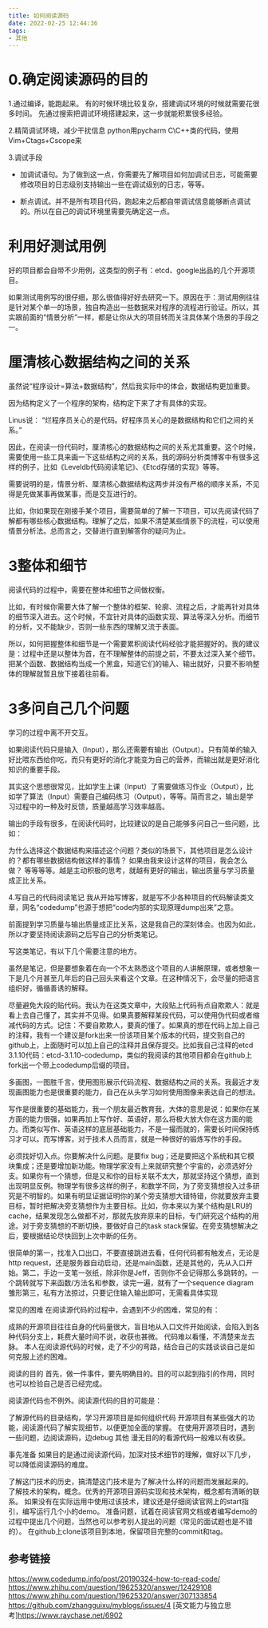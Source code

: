 ```yaml
---
title: 如何阅读源码
date: 2022-02-25 12:44:36
tags:
- 其他
---
```


# 0.确定阅读源码的目的

1.通过编译，能跑起来。
有的时候环境比较复杂，搭建调试环境的时候就需要花很多时间。
先通过搜索把调试环境搭建起来，这一步就能积累很多经验。



2.精简调试环境，减少干扰信息
python用pycharm
C\C++类的代码，使用Vim+Ctags+Cscope来

3.调试手段

- 加调试语句。为了做到这一点，你需要先了解项目如何加调试日志，可能需要修改项目的日志级别支持输出一些在调试级别的日志，等等。

- 断点调试。并不是所有项目代码，跑起来之后都自带调试信息能够断点调试的。所以在自己的调试环境里需要先确定这一点。

# 利用好测试用例
好的项目都会自带不少用例，这类型的例子有：etcd、google出品的几个开源项目。

如果测试用例写的很仔细，那么很值得好好去研究一下。原因在于：测试用例往往是针对某个单一的场景，独自构造出一些数据来对程序的流程进行验证。所以，其实跟前面的“情景分析”一样，都是让你从大的项目转而关注具体某个场景的手段之一。

# 厘清核心数据结构之间的关系
虽然说“程序设计=算法+数据结构”，然后我实际中的体会，数据结构更加重要。

因为结构定义了一个程序的架构，结构定下来了才有具体的实现。

Linus说： “烂程序员关心的是代码。好程序员关心的是数据结构和它们之间的关系。”

因此，在阅读一份代码时，厘清核心的数据结构之间的关系尤其重要。这个时候，需要使用一些工具来画一下这些结构之间的关系，我的源码分析类博客中有很多这样的例子，比如《Leveldb代码阅读笔记》、《Etcd存储的实现》等等。

需要说明的是，情景分析、厘清核心数据结构这两步并没有严格的顺序关系，不见得是先做某事再做某事，而是交互进行的。

比如，你如果现在刚接手某个项目，需要简单的了解一下项目，可以先阅读代码了解都有哪些核心数据结构。理解了之后，如果不清楚某些情景下的流程，可以使用情景分析法。总而言之，交替进行直到解答你的疑问为止。


# 3整体和细节
阅读代码的过程中，需要在整体和细节之间做权衡。

比如，有时候你需要大体了解一个整体的框架、轮廓、流程之后，才能再针对具体的细节深入进去。这个时候，不宜针对具体的函数实现、算法等深入分析。而细节的分析，又不能缺少，否则一些东西的理解又流于表面。

所以，如何把握整体和细节是一个需要累积阅读代码经验才能把握好的。我的建议是：过程中还是以整体为首，在不理解整体的前提之前，不要太过深入某个细节。把某个函数、数据结构当成一个黑盒，知道它们的输入、输出就好，只要不影响整体的理解就暂且放下接着往前看。

# 3多问自己几个问题
学习的过程中离不开交互。

如果阅读代码只是输入（Input），那么还需要有输出（Output）。只有简单的输入好比喂东西给你吃，而只有更好的消化才能变为自己的营养，而输出就是更好消化知识的重要手段。

其实这个思想很常见，比如学生上课（Input）了需要做练习作业（Output），比如学了算法（Input）需要自己编码练习（Output），等等。简而言之，输出是学习过程中的一种及时反馈，质量越高学习效率越高。

输出的手段有很多，在阅读代码时，比较建议的是自己能够多问自己一些问题，比如：

为什么选择这个数据结构来描述这个问题？类似的场景下，其他项目是怎么设计的？都有哪些数据结构做这样的事情？
如果由我来设计这样的项目，我会怎么做？
等等等等。越是主动积极的思考，就越有更好的输出，输出质量与学习质量成正比关系。


4.写自己的代码阅读笔记
我从开始写博客，就是写不少各种项目的代码解读类文章，网名“codedump”也源于想把“code内部的实现原理dump出来”之意。

前面提到学习质量与输出质量成正比关系，这是我自己的深刻体会。也因为如此，所以才要坚持阅读源码之后写自己的分析类笔记。

写这类笔记，有以下几个需要注意的地方。

虽然是笔记，但是要想象着在向一个不太熟悉这个项目的人讲解原理，或者想象一下是几个月甚至几年后的自己回头来看这个文章。在这种情况下，会尽量的把语言组织好，循循善诱的解释。

尽量避免大段的贴代码。我认为在这类文章中，大段贴上代码有点自欺欺人：就是看上去自己懂了，其实并不见得。如果真要解释某段代码，可以使用伪代码或者缩减代码的方式。记住：不要自欺欺人，要真的懂了。如果真的想在代码上加上自己的注释，我有一个建议是fork出来一份该项目某个版本的代码，提交到自己的github上，上面随时可以加上自己的注释并且保存提交。比如我自己注释的etcd 3.1.10代码：etcd-3.1.10-codedump，类似的我阅读的其他项目都会在github上fork出一个带上codedump后缀的项目。

多画图，一图胜千言，使用图形展示代码流程、数据结构之间的关系。我最近才发现画图能力也是很重要的能力，自己在从头学习如何使用图像来表达自己的想法。

写作是很重要的基础能力，我一个朋友最近教育我，大体的意思是说：如果你在某方面的能力很强，如果再加上写作好、英语好，那么将极大放大你在这方面的能力。而类似写作、英语这样的底层基础能力，不是一撮而就的，需要长时间保持练习才可以。而写博客，对于技术人员而言，就是一种很好的锻炼写作的手段。


必须找好切入点。你要解决什么问题。是要fix bug；还是要把这个系统和其它模块集成；还是要增加新功能。物理学家没有上来就研究整个宇宙的，必须选好分支。如果你有一个猜想，但是又和你的目标关联不太大，那就坚持这个猜想，直到出现明显反例。物理学有很多这样的例子，和数学不同，为了旁支猜想投入过多研究是不明智的。如果有明显证据证明你的某个旁支猜想大错特错，你就要放弃主要目标，暂时把解决旁支猜想作为主要目标。比如，你本来以为某个结构是LRU的cache，结果发现怎么做都不对，那就先放弃原来的目标，专门研究这个结构的用途。对于旁支猜想的不断切换，要做好自己的task stack保留。在旁支猜想解决之后，要根据结论尽快回到上次中断的任务。


很简单的第一，找准入口出口，不要直接跳进去看，任何代码都有触发点，无论是http request，还是服务器自动启动，还是main函数，还是其他的，先从入口开始。第二，手边一支笔一张纸，除非你是Jeff，否则你不会记得那么多跳转的。一个跳转就写下来函数/方法名和参数，读完一遍，就有了一个sequence diagram雏形第三，私有方法掠过，只要记住输入输出即可，无需看具体实现


常见的困难
在阅读源代码的过程中，会遇到不少的困难，常见的有：

成熟的开源项目往往自身的代码量很大，盲目地从入口文件开始阅读，会陷入到各种代码分支上，耗费大量时间不说，收获也甚微。
代码难以看懂，不清楚来龙去脉。
本人在阅读源代码的时候，走了不少的弯路，结合自己的实践谈谈自己是如何克服上述的困难。

阅读的目的
首先，做一件事件，要先明确目的。目的可以起到指引的作用，同时也可以检验自己是否已经完成。

阅读源代码也不例外。阅读源代码的目的可能是：

了解源代码的目录结构，学习开源项目是如何组织代码
开源项目有某些强大的功能，阅读源代码了解实现细节，以便更加全面的掌握。
在使用开源项目时，遇到一些问题，边阅读源码，边debug
其他
漫无目的的看源代码一般难以有收获。

事先准备
如果目的是通过阅读源代码，加深对技术细节的理解，做好以下几步，可以降低阅读源码的难度。

了解这门技术的历史，搞清楚这门技术是为了解决什么样的问题而发展起来的。
了解技术的架构，概念。优秀的开源项目源码实现和技术架构，概念都有清晰的联系。
如果没有在实际运用中使用过该技术，建议还是仔细阅读官网上的start指引，编写运行几个小的demo。
准备问题，试着在阅读官网文档或者编写demo的过程中提出几个问题，当然也可以参考别人提出的问题（常见的面试题也是不错的）。
在github上clone该项目到本地，保留项目完整的commit和tag。


## 参考链接


https://www.codedump.info/post/20190324-how-to-read-code/
https://www.zhihu.com/question/19625320/answer/12429108
https://www.zhihu.com/question/19625320/answer/307133854
https://github.com/zhangguixu/myblogs/issues/4
[英文能力与独立思考]https://www.raychase.net/6902